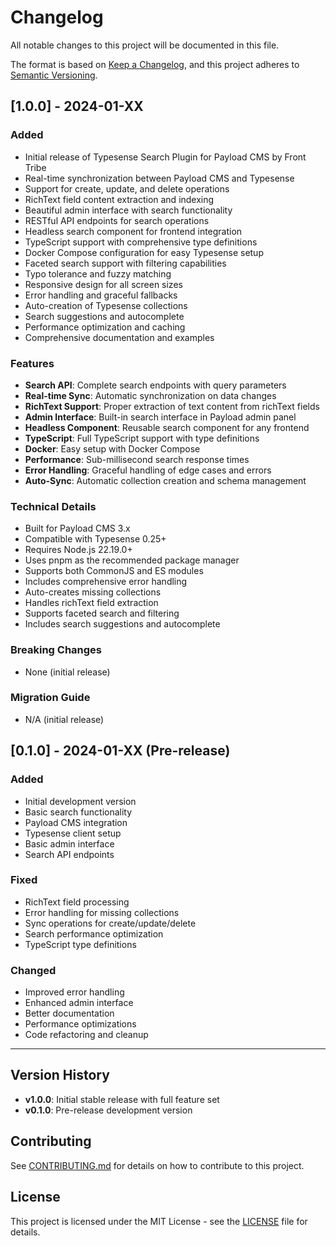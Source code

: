 # Changelog

All notable changes to this project will be documented in this file.

The format is based on [Keep a Changelog](https://keepachangelog.com/en/1.0.0/),
and this project adheres to [Semantic Versioning](https://semver.org/spec/v2.0.0.html).

## [1.0.0] - 2024-01-XX

### Added

- Initial release of Typesense Search Plugin for Payload CMS by Front Tribe
- Real-time synchronization between Payload CMS and Typesense
- Support for create, update, and delete operations
- RichText field content extraction and indexing
- Beautiful admin interface with search functionality
- RESTful API endpoints for search operations
- Headless search component for frontend integration
- TypeScript support with comprehensive type definitions
- Docker Compose configuration for easy Typesense setup
- Faceted search support with filtering capabilities
- Typo tolerance and fuzzy matching
- Responsive design for all screen sizes
- Error handling and graceful fallbacks
- Auto-creation of Typesense collections
- Search suggestions and autocomplete
- Performance optimization and caching
- Comprehensive documentation and examples

### Features

- **Search API**: Complete search endpoints with query parameters
- **Real-time Sync**: Automatic synchronization on data changes
- **RichText Support**: Proper extraction of text content from richText fields
- **Admin Interface**: Built-in search interface in Payload admin panel
- **Headless Component**: Reusable search component for any frontend
- **TypeScript**: Full TypeScript support with type definitions
- **Docker**: Easy setup with Docker Compose
- **Performance**: Sub-millisecond search response times
- **Error Handling**: Graceful handling of edge cases and errors
- **Auto-Sync**: Automatic collection creation and schema management

### Technical Details

- Built for Payload CMS 3.x
- Compatible with Typesense 0.25+
- Requires Node.js 22.19.0+
- Uses pnpm as the recommended package manager
- Supports both CommonJS and ES modules
- Includes comprehensive error handling
- Auto-creates missing collections
- Handles richText field extraction
- Supports faceted search and filtering
- Includes search suggestions and autocomplete

### Breaking Changes

- None (initial release)

### Migration Guide

- N/A (initial release)

## [0.1.0] - 2024-01-XX (Pre-release)

### Added

- Initial development version
- Basic search functionality
- Payload CMS integration
- Typesense client setup
- Basic admin interface
- Search API endpoints

### Fixed

- RichText field processing
- Error handling for missing collections
- Sync operations for create/update/delete
- Search performance optimization
- TypeScript type definitions

### Changed

- Improved error handling
- Enhanced admin interface
- Better documentation
- Performance optimizations
- Code refactoring and cleanup

---

## Version History

- **v1.0.0**: Initial stable release with full feature set
- **v0.1.0**: Pre-release development version

## Contributing

See [CONTRIBUTING.md](CONTRIBUTING.md) for details on how to contribute to this project.

## License

This project is licensed under the MIT License - see the [LICENSE](LICENSE) file for details.
